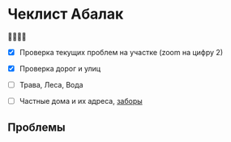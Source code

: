 # Чеклист Абалак

:tomato::tomato::tomato::tomato:

- [x] Проверка текущих проблем на участке (zoom на цифру 2)
- [x] Проверка дорог и улиц
- [ ] Трава, Леса, Вода
- [ ] Частные дома и их адреса, [заборы](http://wiki.openstreetmap.org/wiki/RU:Key:barrier)


## Проблемы

